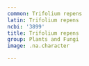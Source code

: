 ```yaml
---
common: Trifolium repens
latin: Trifolium repens
ncbi: '3899'
title: Trifolium repens
group: Plants and Fungi
image: .na.character

---
```

